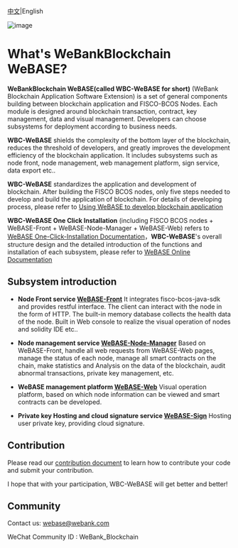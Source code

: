 [中文](README.md)|English

![image](https://webasedoc.readthedocs.io/zh_CN/lab/_images/logo.jpg)

# What's WeBankBlockchain WeBASE?

**WeBankBlockchain WeBASE(called WBC-WeBASE for short)** (WeBank Blockchain Application Software Extension) is a set of general components building between blockchain application and FISCO-BCOS Nodes. Each module is designed around blockchain transaction, contract, key management, data and visual management. Developers can choose subsystems for deployment according to business needs.

**WBC-WeBASE** shields the complexity of the bottom layer of the blockchain, reduces the threshold of developers, and greatly improves the development efficiency of the blockchain application. It includes subsystems such as node front, node management, web management platform, sign service, data export etc..

**WBC-WeBASE** standardizes the application and development of blockchain. After building the FISCO BCOS nodes, only five steps needed to develop and build the application of blockchain. For details of developing process, please refer to [Using WeBASE to develop blockchain application](https://github.com/WeBankFinTech/WeBASE-Doc/blob/lab/docs/WeBASE/quick-start.md)

 **WBC-WeBASE One Click Installation** (including FISCO BCOS nodes + WeBASE-Front + WeBASE-Node-Manager + WeBASE-Web) refers to [WeBASE One-Click-Installation Documentation](https://webasedoc.readthedocs.io/zh_CN/lab/docs/WeBASE/install.html)，**WBC-WeBASE**'s overall structure design and the detailed introduction of the functions and installation of each subsystem, please refer to [WeBASE Online Documentation](https://webasedoc.readthedocs.io/zh_CN/lab/index.html)

## Subsystem introduction
* **Node Front service [WeBASE-Front](https://github.com/WeBankBlockchain/WeBASE-Front)** 
It integrates fisco-bcos-java-sdk and provides restful interface. The client can interact with the node in the form of HTTP. The built-in memory database collects the health data of the node. Built in Web console to realize the visual operation of nodes and solidity IDE etc..

* **Node management service [WeBASE-Node-Manager](https://github.com/WeBankBlockchain/WeBASE-Node-Manager)**
Based on WeBASE-Front, handle all web requests from WeBASE-Web pages, manage the status of each node, manage all smart contracts on the chain, make statistics and Analysis on the data of the blockchain, audit abnormal transactions, private key management, etc.

* **WeBASE management platform [WeBASE-Web](https://github.com/WeBankBlockchain/WeBASE-Web)**
Visual operation platform, based on which node information can be viewed and smart contracts can be developed.

* **Private key Hosting and cloud signature service [WeBASE-Sign](https://github.com/WeBankBlockchain/WeBASE-Sign)**
Hosting user private key, providing cloud signature.

## Contribution
Please read our [contribution document](https://webasedoc.readthedocs.io/zh_CN/lab/docs/WeBASE/CONTRIBUTING.html) to learn how to contribute your code and submit your contribution.

I hope that with your participation, WBC-WeBASE will get better and better!

## Community
Contact us: webase@webank.com

WeChat Community ID : WeBank_Blockchain
